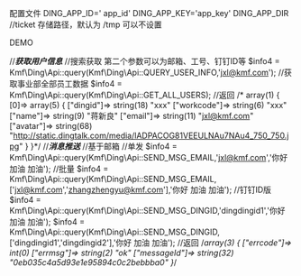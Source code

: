 配置文件
DING_APP_ID=' app_id'
DING_APP_KEY='app_key'
DING_APP_DIR //ticket 存储路径，默认为 /tmp 可以不设置
  



DEMO


//***获取用户信息***
//搜索获取 第二个参数可以为邮箱、工号、钉钉ID等
$info4 = Kmf\Ding\Api::query(Kmf\Ding\Api::QUERY_USER_INFO,'jxl@kmf.com');
//获取事业部全部员工数据
$info4 = Kmf\Ding\Api::query(Kmf\Ding\Api::GET_ALL_USERS);
//返回
/*
array(1) {
    [0]=>
  array(5) {
        ["dingid"]=>
    string(18) "xxx"
        ["workcode"]=>
    string(6) "xxx"
        ["name"]=>
    string(9) "蒋新良"
        ["email"]=>
    string(11) "jxl@kmf.com"
        ["avatar"]=>
    string(68) "http://static.dingtalk.com/media/lADPACOG81VEEULNAu7NAu4_750_750.jpg"
  }
}*/
//***消息推送***
//基于邮箱
//单发
$info4 = Kmf\Ding\Api::query(Kmf\Ding\Api::SEND_MSG_EMAIL,'jxl@kmf.com','你好 加油 加油');
//批量
$info4 = Kmf\Ding\Api::query(Kmf\Ding\Api::SEND_MSG_EMAIL,['jxl@kmf.com','zhangzhengyu@kmf.com'],'你好 加油 加油');
//钉钉ID版
$info4 = Kmf\Ding\Api::query(Kmf\Ding\Api::SEND_MSG_DINGID,'dingdingid1','你好 加油 加油');
$info4 = Kmf\Ding\Api::query(Kmf\Ding\Api::SEND_MSG_DINGID,['dingdingid1','dingdingid2'],'你好 加油 加油');
//返回
/*array(3) {
  ["errcode"]=>
  int(0)
  ["errmsg"]=>
  string(2) "ok"
  ["messageId"]=>
  string(32) "0eb035c4a5d93e1e95894c0c2bebbba0"
}*/